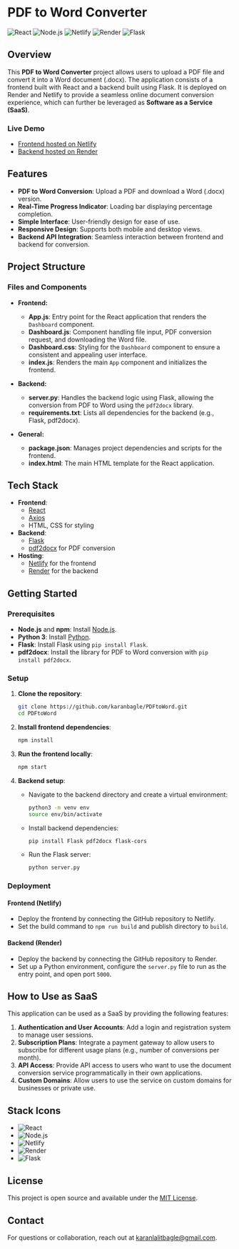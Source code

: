 # PDF to Word Converter

![React](https://img.shields.io/badge/React-20232A?style=for-the-badge&logo=react&logoColor=61DAFB) ![Node.js](https://img.shields.io/badge/Node.js-339933?style=for-the-badge&logo=nodedotjs&logoColor=white) ![Netlify](https://img.shields.io/badge/Netlify-00C7B7?style=for-the-badge&logo=netlify&logoColor=white) ![Render](https://img.shields.io/badge/Render-0095D5?style=for-the-badge&logo=render&logoColor=white) ![Flask](https://img.shields.io/badge/Flask-000000?style=for-the-badge&logo=flask&logoColor=white)

## Overview

This **PDF to Word Converter** project allows users to upload a PDF file and convert it into a Word document (.docx). The application consists of a frontend built with React and a backend built using Flask. It is deployed on Render and Netlify to provide a seamless online document conversion experience, which can further be leveraged as **Software as a Service (SaaS)**.

### Live Demo

- [Frontend hosted on Netlify](https://sprightly-medovik-e5dd9a.netlify.app/)
- [Backend hosted on Render](https://pdftoword-zc14.onrender.com/)

## Features

- **PDF to Word Conversion**: Upload a PDF and download a Word (.docx) version.
- **Real-Time Progress Indicator**: Loading bar displaying percentage completion.
- **Simple Interface**: User-friendly design for ease of use.
- **Responsive Design**: Supports both mobile and desktop views.
- **Backend API Integration**: Seamless interaction between frontend and backend for conversion.

## Project Structure

### Files and Components

- **Frontend:**
  - **App.js**: Entry point for the React application that renders the `Dashboard` component.
  - **Dashboard.js**: Component handling file input, PDF conversion request, and downloading the Word file.
  - **Dashboard.css**: Styling for the `Dashboard` component to ensure a consistent and appealing user interface.
  - **index.js**: Renders the main `App` component and initializes the frontend.

- **Backend:**
  - **server.py**: Handles the backend logic using Flask, allowing the conversion from PDF to Word using the `pdf2docx` library.
  - **requirements.txt**: Lists all dependencies for the backend (e.g., Flask, pdf2docx).

- **General:**
  - **package.json**: Manages project dependencies and scripts for the frontend.
  - **index.html**: The main HTML template for the React application.

## Tech Stack

- **Frontend**: 
  - [React](https://reactjs.org/)
  - [Axios](https://axios-http.com/)
  - HTML, CSS for styling
- **Backend**: 
  - [Flask](https://flask.palletsprojects.com/)
  - [pdf2docx](https://pypi.org/project/pdf2docx/) for PDF conversion
- **Hosting**: 
  - [Netlify](https://www.netlify.com/) for the frontend
  - [Render](https://render.com/) for the backend

## Getting Started

### Prerequisites

- **Node.js** and **npm**: Install [Node.js](https://nodejs.org/).
- **Python 3**: Install [Python](https://www.python.org/downloads/).
- **Flask**: Install Flask using `pip install Flask`.
- **pdf2docx**: Install the library for PDF to Word conversion with `pip install pdf2docx`.

### Setup

1. **Clone the repository**:

   ```sh
   git clone https://github.com/karanbagle/PDFtoWord.git
   cd PDFtoWord
   ```

2. **Install frontend dependencies**:

   ```sh
   npm install
   ```

3. **Run the frontend locally**:

   ```sh
   npm start
   ```

4. **Backend setup**:

   - Navigate to the backend directory and create a virtual environment:
     ```sh
     python3 -m venv env
     source env/bin/activate
     ```
   - Install backend dependencies:
     ```sh
     pip install Flask pdf2docx flask-cors
     ```
   - Run the Flask server:
     ```sh
     python server.py
     ```

### Deployment

#### Frontend (Netlify)

- Deploy the frontend by connecting the GitHub repository to Netlify.
- Set the build command to `npm run build` and publish directory to `build`.

#### Backend (Render)

- Deploy the backend by connecting the GitHub repository to Render.
- Set up a Python environment, configure the `server.py` file to run as the entry point, and open port `5000`.

## How to Use as SaaS

This application can be used as a SaaS by providing the following features:

1. **Authentication and User Accounts**: Add a login and registration system to manage user sessions.
2. **Subscription Plans**: Integrate a payment gateway to allow users to subscribe for different usage plans (e.g., number of conversions per month).
3. **API Access**: Provide API access to users who want to use the document conversion service programmatically in their own applications.
4. **Custom Domains**: Allow users to use the service on custom domains for businesses or private use.

## Stack Icons
- ![React](https://img.shields.io/badge/React-20232A?style=for-the-badge&logo=react&logoColor=61DAFB)
- ![Node.js](https://img.shields.io/badge/Node.js-339933?style=for-the-badge&logo=nodedotjs&logoColor=white)
- ![Netlify](https://img.shields.io/badge/Netlify-00C7B7?style=for-the-badge&logo=netlify&logoColor=white)
- ![Render](https://img.shields.io/badge/Render-0095D5?style=for-the-badge&logo=render&logoColor=white)
- ![Flask](https://img.shields.io/badge/Flask-000000?style=for-the-badge&logo=flask&logoColor=white)

## License

This project is open source and available under the [MIT License](LICENSE).

## Contact

For questions or collaboration, reach out at [karanlalitbagle@gmail.com](mailto:karanlalitbagle@gmail.com).

